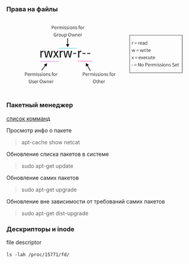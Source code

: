 ### Права на файлы
![](filerights1021234.png)

### Пакетный менеджер
[список комманд](https://www.kobzarev.com/linux/apt-get-and-apt-cache/)

Просмотр инфо о пакете	
>apt-cache show netcat

Обновление списка пакетов в системе
>sudo apt-get update

Обновление самих пакетов
>sudo apt-get upgrade

Обновление вне зависимости от требований самих пакетов	
>sudo apt-get dist-upgrade

### Дескрипторы и inode

file descriptor

```ls -lah /proc/15771/fd/```
